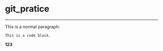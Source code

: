 # git_pratice

*****

<p>This is a normal paragraph:</p>

<pre><code>This is a code block.
</code></pre>

**123**
